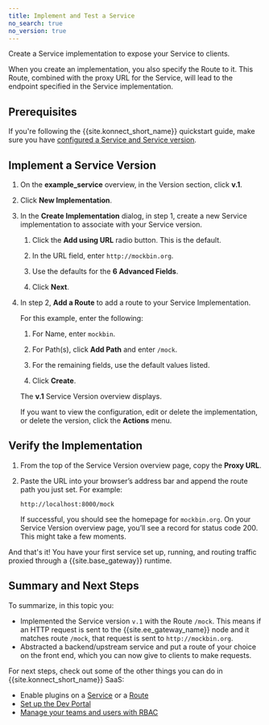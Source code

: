 ```yaml
---
title: Implement and Test a Service
no_search: true
no_version: true
---
```


Create a Service implementation to expose your Service to clients.

When you create an implementation, you also specify the Route to it. This Route,
combined with the proxy URL for the Service, will lead to the endpoint
specified in the Service implementation.

## Prerequisites

If you're following the {{site.konnect_short_name}} quickstart guide,
make sure you have
[configured a Service and Service version](/konnect/getting-started/configure-service).

## Implement a Service Version

1. On the **example_service** overview, in the Version section, click **v.1**.

2. Click **New Implementation**.

3. In the **Create Implementation** dialog, in step 1, create a new Service
implementation to associate with your Service version.

    1. Click the **Add using URL** radio button. This is the default.

    2. In the URL field, enter `http://mockbin.org`.

    3. Use the defaults for the **6 Advanced Fields**.

    4. Click **Next**.

4. In step 2, **Add a Route** to add a route to your Service Implementation.

    For this example, enter the following:

    1. For Name, enter `mockbin`.

    2. For Path(s), click **Add Path** and enter `/mock`.

    3. For the remaining fields, use the default values listed.

    4. Click **Create**.

    The **v.1** Service Version overview displays.

    If you want to view the configuration, edit or delete the implementation,
    or delete the version, click the **Actions** menu.

## Verify the Implementation

1. From the top of the Service Version overview page, copy the **Proxy URL**.

2. Paste the URL into your browser’s address bar and append the route path you
just set. For example:

    ```
    http://localhost:8000/mock
    ```

    If successful, you should see the homepage for `mockbin.org`. On your Service
    Version overview page, you’ll see a record for status code 200. This might
    take a few moments.

And that's it! You have your first service set up, running, and routing
traffic proxied through a {{site.base_gateway}} runtime.

## Summary and Next Steps

To summarize, in this topic you:

* Implemented the Service version `v.1` with the Route `/mock`. This means if an HTTP
request is sent to the {{site.ee_gateway_name}} node and it matches route `/mock`, that
request is sent to `http://mockbin.org`.
* Abstracted a backend/upstream service and put a route of your choice on the
front end, which you can now give to clients to make requests.

For next steps, check out some of the other things you can do in
{{site.konnect_short_name}} SaaS:
* Enable plugins on a [Service](/konnect/service-hub/plugins/enable-service-plugin) or a
[Route](/konnect/service-hub/plugins/enable-route-plugin)
* [Set up the Dev Portal](/konnect/dev-portal/service-documentation)
* [Manage your teams and users with RBAC](/konnect/reference/org-management)
